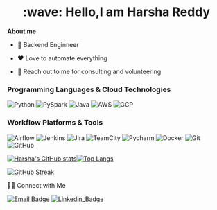 <h1 style="text-align: center;">:wave: Hello,I am Harsha Reddy</h1>

**About me**

* 💼 Backend Enginneer

* ❤️ Love to automate everything
  
* 💬 Reach out to me for consulting and volunteering

### Programming Languages & Cloud Technologies
![Python](https://img.shields.io/badge/Python-3776AB?style=for-the-badge&logo=python&logoColor=white) ![PySpark](https://img.shields.io/badge/PySpark-E25A1C?style=for-the-badge&logo=apache-spark&logoColor=white) ![Java](https://img.shields.io/badge/Java-ED8B00?style=for-the-badge&logo=openjdk&logoColor=white) ![AWS](https://img.shields.io/badge/Amazon_AWS-FF9900?style=for-the-badge&logo=amazonaws&logoColor=white) ![GCP](https://img.shields.io/badge/Google_Cloud-4285F4?style=for-the-badge&logo=google-cloud&logoColor=white)

### Workflow Platforms & Tools
![Airflow](https://img.shields.io/badge/Airflow-017CEE?style=for-the-badge&logo=Apache%20Airflow&logoColor=white) ![Jenkins](https://img.shields.io/badge/Jenkins-D24939?style=for-the-badge&logo=Jenkins&logoColor=white) ![Jira](https://img.shields.io/badge/Jira-0052CC?style=for-the-badge&logo=Jira&logoColor=white) ![TeamCity](https://img.shields.io/badge/TeamCity-000000?style=for-the-badge&logo=TeamCity&logoColor=white) ![Pycharm](https://img.shields.io/badge/PyCharm-000000.svg?&style=for-the-badge&logo=PyCharm&logoColor=white) ![Docker](https://img.shields.io/badge/Docker-2496ED?style=for-the-badge&logo=docker&logoColor=white) ![Git](https://img.shields.io/badge/Git-F05032?style=for-the-badge&logo=git&logoColor=white) ![GitHub](https://img.shields.io/badge/GitHub-181717?style=for-the-badge&logo=github&logoColor=white)


[![Harsha's GitHub stats](https://github-readme-stats.vercel.app/api?username=harshavardhanm03&background=1199DC)](https://github.com/anuraghazra/github-readme-stats)[![Top Langs](https://github-readme-stats.vercel.app/api/top-langs/?username=harshavardhanm03)](https://github.com/harshavardhanm03/github-readme-stats)

[![GitHub Streak](https://streak-stats.demolab.com?user=harshavardhanm03&background=1199DC)](https://git.io/streak-stats)

🤝🏻  Connect with Me

[![Email Badge](https://img.shields.io/badge/Gmail-D14836?style=for-the-badge&logo=gmail&logoColor=white)](mailto:harshavardhanm03@gmail.com) [![Linkedin_Badge](https://ziadoua.github.io/m3-Markdown-Badges/badges/LinkedIn/linkedin1.svg)](https://www.linkedin.com/in/harshamosali/)
   
